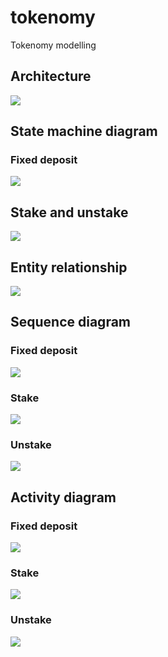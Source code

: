 # tokenomy
Tokenomy modelling
## Architecture
![](architecture_token.png)
## State machine diagram
### Fixed deposit
![](state_fd.png)
## Stake and unstake
![](state_stake.png)
## Entity relationship
![](er_token.png)
## Sequence diagram
### Fixed deposit
![](sequnce_token.png)
### Stake
![](sequence_stake.png)
### Unstake
![](sequence_unstake.png)
## Activity diagram
### Fixed deposit
![](fixed_deposit.png)
### Stake
![](stake.png)
### Unstake
![](unstake.png)
